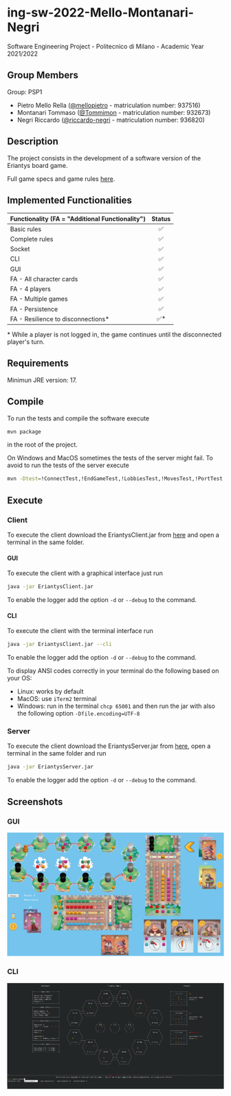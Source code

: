 # ing-sw-2022-Mello-Montanari-Negri
Software Engineering Project - Politecnico di Milano - Academic Year 2021/2022

## Group Members
Group: PSP1
- Pietro Mello Rella ([@mellopietro](https://github.com/mellopietro) - matriculation number: 937516)
- Montanari Tommaso ([@Tommimon](https://github.com/Tommimon) - matriculation number: 932673)
- Negri Riccardo ([@riccardo-negri](https://github.com/riccardo-negri) - matriculation number: 936820)

## Description
The project consists in the development of a software version of the Eriantys board game.

Full game specs and game rules [here](https://github.com/riccardo-negri/ing-sw-2022-Mello-Montanari-Negri/tree/main/.github/assets/specs).

## Implemented Functionalities

| Functionality (FA = "Additional Functionality") | Status |
|:------------------------------------------------|:------:|
| Basic rules                                     |   ✅    |
| Complete rules                                  |   ✅    |
| Socket                                          |   ✅    |
| CLI                                             |   ✅    |
| GUI                                             |   ✅    |
| FA - All character cards                        |   ✅    |
| FA - 4 players                                  |   ✅    |
| FA - Multiple games                             |   ✅    |
| FA - Persistence                                |   ✅    |
| FA - Resilience to disconnections*              |   ✅*   |


 \* While a player is not logged in, the game continues until the disconnected player's turn.

## Requirements
Minimun JRE version: 17.

## Compile
To run the tests and compile the software execute
```bash
mvn package
```
in the root of the project.

On Windows and MacOS sometimes the tests of the server might fail. To avoid to run the tests of the server execute 
```bash
mvn -Dtest=!ConnectTest,!EndGameTest,!LobbiesTest,!MovesTest,!PortTest,!SavesManagerTest package
```
## Execute

### Client
To execute the client download the EriantysClient.jar from [here](https://github.com/riccardo-negri/ing-sw-2022-Mello-Montanari-Negri/tree/main/deliveries/jar)
and open a terminal in the same folder.
#### GUI
To execute the client with a graphical interface just run 
```bash
java -jar EriantysClient.jar
```
To enable the logger add the option `-d` or `--debug` to the command.

#### CLI
To execute the client with the terminal interface run
```bash
java -jar EriantysClient.jar --cli
```
To enable the logger add the option `-d` or `--debug` to the command.

To display ANSI codes correctly in your terminal do the following based on your OS:
- Linux: works by default
- MacOS: use `iTerm2` terminal
- Windows: run in the terminal `chcp 65001` and then run the jar with also the following option `-Dfile.encoding=UTF-8`


### Server
To execute the client download the EriantysServer.jar from [here](https://github.com/riccardo-negri/ing-sw-2022-Mello-Montanari-Negri/tree/main/deliveries/jar),
open a terminal in the same folder and run
```bash
java -jar EriantysServer.jar
```
To enable the logger add the option `-d` or `--debug` to the command.

## Screenshots
### GUI
![GUI](.github/assets/images/GUI.png?raw=true)
### CLI
![CLI](.github/assets/images/CLI.png?raw=true)
